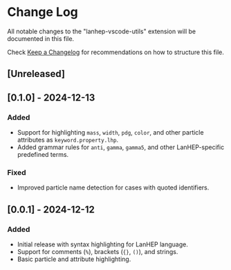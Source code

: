 # Change Log

All notable changes to the "lanhep-vscode-utils" extension will be documented in this file.

Check [Keep a Changelog](http://keepachangelog.com/) for recommendations on how to structure this file.

## [Unreleased]

## [0.1.0] - 2024-12-13

### Added

- Support for highlighting `mass`, `width`, `pdg`, `color`, and other particle attributes as `keyword.property.lhp`.
- Added grammar rules for `anti`, `gamma`, `gamma5`, and other LanHEP-specific predefined terms.

### Fixed

- Improved particle name detection for cases with quoted identifiers.

## [0.0.1] - 2024-12-12

### Added

- Initial release with syntax highlighting for LanHEP language.
- Support for comments (`%`), brackets (`{}`, `()`), and strings.
- Basic particle and attribute highlighting.
